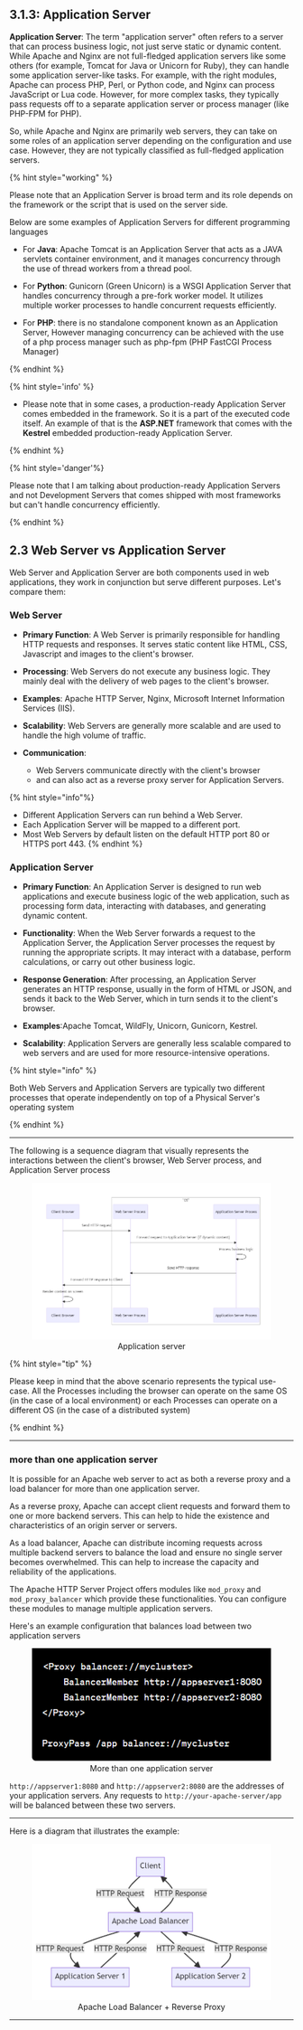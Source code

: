 ## 3.1.3: Application Server

**Application Server**: The term "application server" often refers to a server that can process business logic, not just serve static or dynamic content. While Apache and Nginx are not full-fledged application servers like some others (for example, Tomcat for Java or Unicorn for Ruby), they can handle some application server-like tasks. For example, with the right modules, Apache can process PHP, Perl, or Python code, and Nginx can process JavaScript or Lua code. However, for more complex tasks, they typically pass requests off to a separate application server or process manager (like PHP-FPM for PHP).

So, while Apache and Nginx are primarily web servers, they can take on some roles of an application server depending on the configuration and use case. However, they are not typically classified as full-fledged application servers.

{% hint style="working" %}

Please note that an Application Server is broad term and its role depends on the framework or the script that is used on the server side.

Below are some examples of Application Servers for different programming languages

* For **Java**: Apache Tomcat is an Application Server that acts as a JAVA servlets container environment, and it manages concurrency through the use of thread workers from a thread pool.


* For **Python**: Gunicorn (Green Unicorn) is a WSGI Application Server that handles concurrency through a pre-fork worker model. It utilizes multiple worker processes to handle concurrent requests efficiently.


* For **PHP**: there is no standalone component known as an Application Server, However managing concurrency can be achieved with the use of a php process manager such as php-fpm (PHP FastCGI Process Manager)


{% endhint %}

{% hint style='info' %}

* Please note that in some cases, a production-ready Application Server comes embedded in the framework. So it is a part of the executed code itself. An example of that is the **ASP.NET** framework that comes with the **Kestrel** embedded production-ready Application Server.

{% endhint %}

{% hint style='danger'%}

Please note that I am talking about production-ready Application Servers and not Development Servers that comes shipped with most frameworks but can't handle concurrency efficiently.

{% endhint %}

## 2.3 Web Server vs Application Server

Web Server and Application Server are both components used in web applications, they work in conjunction but serve different purposes. Let's compare them:

### Web Server

- **Primary Function**: A Web Server is primarily responsible for handling HTTP requests and responses. It serves static content like HTML, CSS, Javascript and images to the client's browser.


- **Processing**: Web Servers do not execute any business logic. They mainly deal with the delivery of web pages to the client's browser.


- **Examples**: Apache HTTP Server, Nginx, Microsoft Internet Information Services (IIS).


- **Scalability**: Web Servers are generally more scalable and are used to handle the high volume of traffic.


- **Communication**:
    - Web Servers communicate directly with the client's browser
    - and can also act as a reverse proxy server for Application Servers.

{% hint style="info"%}
* Different Application Servers can run behind a Web Server.
* Each Application Server will be mapped to a different port.
* Most Web Servers by default listen on the default HTTP port 80 or HTTPS port 443.
  {% endhint %}

### Application Server

- **Primary Function**: An Application Server is designed to run web applications and execute business logic of the web application, such as processing form data, interacting with databases, and generating dynamic content.


- **Functionality**: When the Web Server forwards a request to the Application Server, the Application Server processes the request by running the appropriate scripts. It may interact with a database, perform calculations, or carry out other business logic.


- **Response Generation**: After processing, an Application Server generates an HTTP response, usually in the form of HTML or JSON, and sends it back to the Web Server, which in turn sends it to the client's browser.


- **Examples**:Apache Tomcat, WildFly, Unicorn, Gunicorn, Kestrel.


- **Scalability**: Application Servers are generally less scalable compared to web servers and are used for more resource-intensive operations.


{% hint style="info" %}

Both Web Servers and Application Servers are typically two different processes that operate independently on top of a Physical Server's operating system

{% endhint %}

---

The following is a sequence diagram that visually represents the interactions between the client's browser, Web Server process, and Application Server process

<figure>
  <img src="img_15.png" alt="Application server">
  <figcaption style="text-align: center;">Application server</figcaption>
</figure>

{% hint style="tip" %}

Please keep in mind that the above scenario represents the typical use-case. All the Processes including the browser can operate on the same OS (in the case of a local environment) or each Processes can operate on a different OS (in the case of a distributed system)

{% endhint %}

---

### more than one application server

It is possible for an Apache web server to act as both a reverse proxy and a load balancer for more than one application server.

As a reverse proxy, Apache can accept client requests and forward them to one or more backend servers. This can help to hide the existence and characteristics of an origin server or servers.

As a load balancer, Apache can distribute incoming requests across multiple backend servers to balance the load and ensure no single server becomes overwhelmed. This can help to increase the capacity and reliability of the applications.

The Apache HTTP Server Project offers modules like `mod_proxy` and `mod_proxy_balancer` which provide these functionalities. You can configure these modules to manage multiple application servers.

Here's an example configuration that balances load between two application servers

<figure style="text-align: center">
  <img src="img.png" alt="More than one application server">
  <figcaption style="text-align: center;">More than one application server</figcaption>
</figure>



`http://appserver1:8080` and `http://appserver2:8080` are the addresses of your application servers. Any requests to `http://your-apache-server/app` will be balanced between these two servers.

---

Here is a diagram that illustrates the example:

<figure style="text-align: center">
  <img src="img_16.png" alt="Apache Load Balancer + Reverse Proxy">
  <figcaption style="text-align: center;">Apache Load Balancer + Reverse Proxy</figcaption>
</figure>


---

